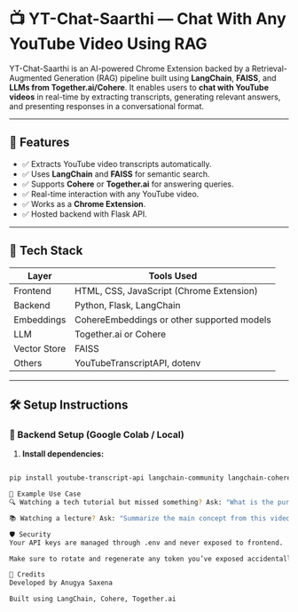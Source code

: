 # 📺 YT-Chat-Saarthi — Chat With Any YouTube Video Using RAG

YT-Chat-Saarthi is an AI-powered Chrome Extension backed by a Retrieval-Augmented Generation (RAG) pipeline built using **LangChain**, **FAISS**, and **LLMs from Together.ai/Cohere**. It enables users to **chat with YouTube videos** in real-time by extracting transcripts, generating relevant answers, and presenting responses in a conversational format.

---

## 🚀 Features

- ✅ Extracts YouTube video transcripts automatically.
- ✅ Uses **LangChain** and **FAISS** for semantic search.
- ✅ Supports **Cohere** or **Together.ai** for answering queries.
- ✅ Real-time interaction with any YouTube video.
- ✅ Works as a **Chrome Extension**.
- ✅ Hosted backend with Flask API.

---

## 🧠 Tech Stack

| Layer         | Tools Used                                 |
|---------------|---------------------------------------------|
| Frontend      | HTML, CSS, JavaScript (Chrome Extension)   |
| Backend       | Python, Flask, LangChain                   |
| Embeddings    | CohereEmbeddings or other supported models |
| LLM           | Together.ai or Cohere                      |
| Vector Store  | FAISS                                      |
| Others        | YouTubeTranscriptAPI, dotenv               |

---

## 🛠️ Setup Instructions

### 🔧 Backend Setup (Google Colab / Local)

1. **Install dependencies:**

```bash

pip install youtube-transcript-api langchain-community langchain-cohere langchain-together flask faiss-cpu python-dotenv

🧪 Example Use Case
🔍 Watching a tech tutorial but missed something? Ask: "What is the purpose of the function explained at 05:30?"

📚 Watching a lecture? Ask: "Summarize the main concept from this video."

🛡️ Security
Your API keys are managed through .env and never exposed to frontend.

Make sure to rotate and regenerate any token you’ve exposed accidentally.

📢 Credits
Developed by Anugya Saxena

Built using LangChain, Cohere, Together.ai
